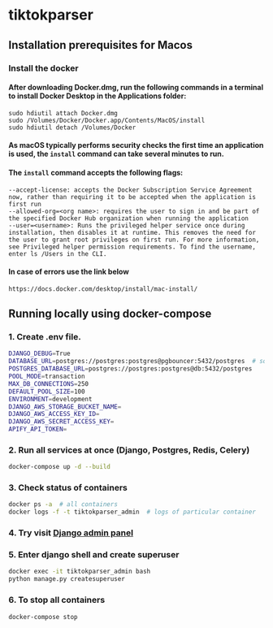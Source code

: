# tiktokparser

## Installation prerequisites for Macos

### Install the docker
#### After downloading Docker.dmg, run the following commands in a terminal to install Docker Desktop in the Applications folder:
```
sudo hdiutil attach Docker.dmg
sudo /Volumes/Docker/Docker.app/Contents/MacOS/install
sudo hdiutil detach /Volumes/Docker
```
#### As macOS typically performs security checks the first time an application is used, the ```install``` command can take several minutes to run.
#### The ```install``` command accepts the following flags:
```
--accept-license: accepts the Docker Subscription Service Agreement now, rather than requiring it to be accepted when the application is first run
--allowed-org=<org name>: requires the user to sign in and be part of the specified Docker Hub organization when running the application
--user=<username>: Runs the privileged helper service once during installation, then disables it at runtime. This removes the need for the user to grant root privileges on first run. For more information, see Privileged helper permission requirements. To find the username, enter ls /Users in the CLI.
```
#### In case of errors use the link below
```
https://docs.docker.com/desktop/install/mac-install/
```

## Running locally using docker-compose

### 1. Create .env file.
```bash
DJANGO_DEBUG=True
DATABASE_URL=postgres://postgres:postgres@pgbouncer:5432/postgres  # sqlite by default
POSTGRES_DATABASE_URL=postgres://postgres:postgres@db:5432/postgres
POOL_MODE=transaction
MAX_DB_CONNECTIONS=250
DEFAULT_POOL_SIZE=100
ENVIRONMENT=development
DJANGO_AWS_STORAGE_BUCKET_NAME=
DJANGO_AWS_ACCESS_KEY_ID=
DJANGO_AWS_SECRET_ACCESS_KEY=
APIFY_API_TOKEN=
```

### 2. Run all services at once (Django, Postgres, Redis, Celery)
```bash
docker-compose up -d --build
```

### 3. Check status of containers
```bash
docker ps -a  # all containers
docker logs -f -t tiktokparser_admin  # logs of particular container
```

### 4. Try visit [Django admin panel](http://127.0.0.1:8000/admin/)

### 5. Enter django shell and create superuser
```bash
docker exec -it tiktokparser_admin bash
python manage.py createsuperuser
```

### 6. To stop all containers
```bash
docker-compose stop
```
